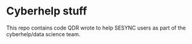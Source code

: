 # Cyberhelp stuff

This repo contains code QDR wrote to help SESYNC users as part of the cyberhelp/data science team.
